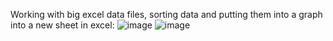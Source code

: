 Working with big excel data files, sorting data and putting them into a graph into a new sheet in excel:
![image](https://github.com/kuznimyk/Openpyxlpython/assets/107644692/d4738842-0a08-4a06-8734-fb8e44e7542e)
![image](https://github.com/kuznimyk/Openpyxlpython/assets/107644692/91fc95db-522d-4f3d-ab64-a7679ec8772e)

